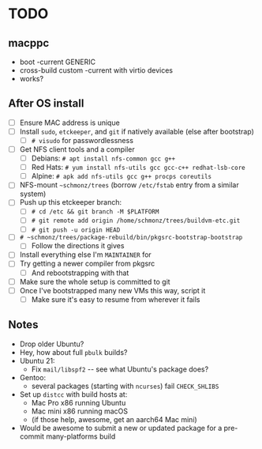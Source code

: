 # TODO

## macppc

- boot -current GENERIC
- cross-build custom -current with virtio devices
- works?

## After OS install

- [ ] Ensure MAC address is unique
- [ ] Install `sudo`, `etckeeper`, and `git` if natively available (else after bootstrap)
    - [ ] `# visudo` for passwordlessness
- [ ] Get NFS client tools and a compiler
    - [ ] Debians: `# apt install nfs-common gcc g++`
    - [ ] Red Hats: `# yum install nfs-utils gcc gcc-c++ redhat-lsb-core`
    - [ ] Alpine: `# apk add nfs-utils gcc g++ procps coreutils`
- [ ] NFS-mount `~schmonz/trees` (borrow `/etc/fstab` entry from a similar system)
- [ ] Push up this etckeeper branch:
    - [ ] `# cd /etc && git branch -M $PLATFORM`
    - [ ] `# git remote add origin /home/schmonz/trees/buildvm-etc.git`
    - [ ] `# git push -u origin HEAD`
- [ ] `# ~schmonz/trees/package-rebuild/bin/pkgsrc-bootstrap-bootstrap`
    - [ ] Follow the directions it gives
- [ ] Install everything else I'm `MAINTAINER` for
- [ ] Try getting a newer compiler from pkgsrc
    - [ ] And rebootstrapping with that
- [ ] Make sure the whole setup is committed to git
- [ ] Once I've bootstrapped many new VMs this way, script it
    - [ ] Make sure it's easy to resume from wherever it fails

## Notes

- Drop older Ubuntu?
- Hey, how about full `pbulk` builds?
- Ubuntu 21:
    - Fix `mail/libspf2` -- see what Ubuntu's package does?
- Gentoo:
    - several packages (starting with `ncurses`) fail `CHECK_SHLIBS`
- Set up `distcc` with build hosts at:
    - Mac Pro x86 running Ubuntu
    - Mac mini x86 running macOS
    - (if those help, awesome, get an aarch64 Mac mini)
- Would be awesome to submit a new or updated package for a pre-commit many-platforms build
